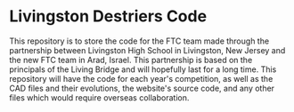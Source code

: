 # Livingston Destriers Code
This repository is to store the code for the FTC team made through the partnership between Livingston High School in Livingston, New Jersey and the new FTC team in Arad, Israel. This partnership is based on the principals of the Living Bridge and will hopefully last for a long time. This repository will have the code for each year's competition, as well as the CAD files and their evolutions, the website's source code, and any other files which would require overseas collaboration. 
